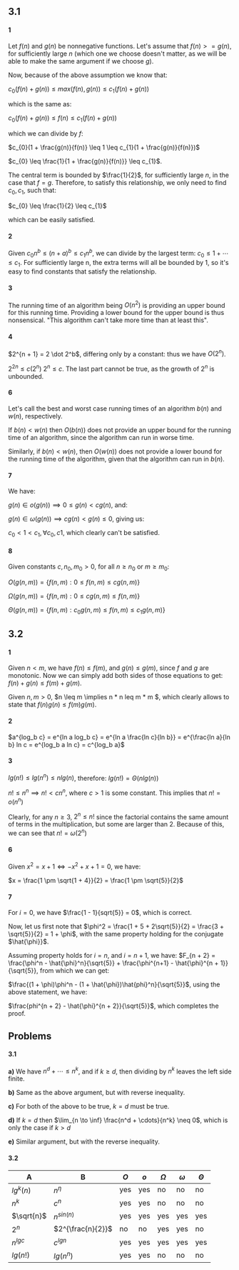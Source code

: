 ## 3.1


#### 1
Let $f(n)$ and $g(n)$ be nonnegative functions. Let's assume that $f(n) >= g(n)$,
for sufficiently large $n$ (which one we choose doesn't matter, as we will be able
to make the same argument if we choose $g$).

Now, because of the above assumption we know that:

$c_{0}(f(n) + g(n)) \leq max(f(n), g(n)) \leq c_{1}(f(n) + g(n))$

which is the same as:

$c_{0}(f(n) + g(n)) \leq f(n) \leq c_{1}(f(n) + g(n))$

which we can divide by $f$:

$c_{0}(1 + \frac{g(n)}{f(n)} \leq 1 \leq c_{1}(1 + \frac{g(n)}{f(n)})$

$c_{0} \leq \frac{1}{1 + \frac{g(n)}{f(n)}} \leq c_{1}$.

The central term is bounded
by $\frac{1}{2}$, for sufficiently large $n$, in the case that $f = g$.
Therefore, to satisfy this relationship, we only need to find $c_{0}, c_{1}$, such that:

$c_{0} \leq \frac{1}{2} \leq c_{1}$

which can be easily satisfied.


#### 2
Given $c_{0}n^b \leq (n + a)^b \leq c_{1}n^b$, we can divide by the largest term:
$c_{0} \leq 1 + \cdots \leq c_{1}$. For sufficiently large n, the extra terms
will all be bounded by $1$, so it's easy to find constants that satisfy the
relationship.


#### 3
The running time of an algorithm being $O(n^2)$ is providing an upper bound
for this running time. Providing a lower bound for the upper bound is thus
nonsensical. "This algorithm can't take more time than at least this".


#### 4
$2^{n + 1} = 2 \dot 2^b$, differing only by a constant: thus we have $O(2^n)$.

$2^{2n} \leq c(2^n)$
$2^n \leq c$. The last part cannot be true, as the growth of $2^n$ is
unbounded.


#### 6
Let's call the best and worst case running times of an algorithm
$b(n)$ and $w(n)$, respectively.

If $b(n) < w(n)$ then $O(b(n))$ does not provide an upper bound
for the running time of an algorithm, since the algorithm can run
in worse time.

Similarly, if $b(n) < w(n)$, then $O(w(n))$ does not provide a lower bound for
the running time of the algorithm, given that the algorithm can run in $b(n)$.


#### 7
We have:

$g(n) \in o(g(n)) \implies 0 \leq g(n) < c g(n)$, and:

$g(n) \in \omega(g(n)) \implies cg(n) < g(n) \leq 0$, giving us:

$c_{0} < 1 < c_{1}, \forall c_{0}, c{1}$, which clearly
can't be satisfied.


#### 8
Given constants $c, n_0, m_0 > 0$, for all $n \geq n_0$ or $m \geq m_0$:

$O(g(n, m)) = \{f(n, m) : 0 \leq f(n, m) \leq c g(n, m)\}$

$\Omega(g(n, m)) = \{f(n, m) : 0 \leq c g(n, m) \leq f(n, m)\}$

$\Theta(g(n, m)) = \{f(n, m) : c_0 g(n, m) \leq f(n, m) \leq c_1 g(n, m) \}$


## 3.2


#### 1
Given $n < m$, we have $f(n) \leq f(m)$, and $g(n) \leq g(m)$,
since $f$ and $g$ are monotonic. Now we can simply add both sides of
those equations to get: $f(n) + g(n) \leq f(m) + g(m)$.

Given $n, m > 0$, $n \leq m \implies n * n leq m * m $, which clearly allows to
state that $f(n)g(n) \leq f(m)g(m)$.


#### 2
$a^{log_b c} = e^{ln a log_b c} = e^{ln a \frac{ln c}{ln b}} = e^{\frac{ln a}{ln b} ln c
= e^{log_b a ln c} = c^{log_b a}$


#### 3
$lg(n!) \leq lg(n^n) \leq nlg(n)$, therefore:
$lg(n!) = \Theta(nlg(n))$

$n! \leq n^n \implies n! < cn^n$, where $c > 1$ is some constant. This implies
that $n! = o(n^n)$

Clearly, for any $n \geq 3$, $2^n \leq n!$ since the factorial contains the same
amount of terms in the multiplication, but some are larger than 2. Because
of this, we can see that $n! = \omega(2^n)$


#### 6
Given $x^2 = x + 1 \iff -x^2 + x + 1 = 0$, we have:

$x = \frac{1 \pm \sqrt{1 + 4}}{2} = \frac{1 \pm \sqrt{5}}{2}$


#### 7
For $i = 0$, we have $\frac{1 - 1}{sqrt{5}} = 0$, which is correct.


Now, let us first note that $\phi^2 = \frac{1 + 5 + 2\sqrt{5}}{2} = \frac{3 + \sqrt{5}}{2} = 1 + \phi$,
with the same property holding for the conjugate $\hat{\phi}}$.

Assuming property holds for $i = n$, and $i = n + 1$, we have:
$F_{n + 2} = \frac{\phi^n - \hat{\phi}^n}{\sqrt{5}} + \frac{\phi^{n+1} - \hat{\phi}^{n + 1}}{\sqrt{5}},
from which we can get:

$\frac{(1 + \phi)\phi^n - (1 + \hat{\phi})\hat{phi}^n}{\sqrt{5}}$, using the above statement, we have:

$\frac{phi^{n + 2} - \hat{\phi}^{n + 2}}{\sqrt{5}}$, which completes the proof.


## Problems


#### 3.1

**a)** We have $n^d + \cdots \leq n^k$, and if $k \geq d$, then
dividing by $n^k$ leaves the left side finite.

**b)** Same as the above argument, but with reverse inequality.

**c)** For both of the above to be true, $k = d$ must be true.

**d)** If $k = d$ then $\lim_{n \to \inf} \frac{n^d + \cdots}{n^k} \neq 0$,
which is only the case if $k > d$

**e)** Similar argument, but with the reverse inequality.


#### 3.2

|A         |B                |$O$|$o$|$\Omega$|$\omega$|$\Theta$|
|----------|-----------------|---|---|---|---|---|
|$lg^k(n)$ |$n^\eta$         |yes|yes|no |no |no |
|$n^k$     |$c^n$            |yes|yes|no |no |no |
|$\sqrt{n}$|$n^{sin(n)}$     |yes|yes|yes|yes|yes|
|$2^n$     |$2^{\frac{n}{2}}$|no |no |yes|yes|no |
|$n^{lg c}$|$c^{lg n}$       |yes|yes|yes|yes|yes|
|$lg(n!)$  |$lg(n^n)$        |yes|yes|no |no |no |

